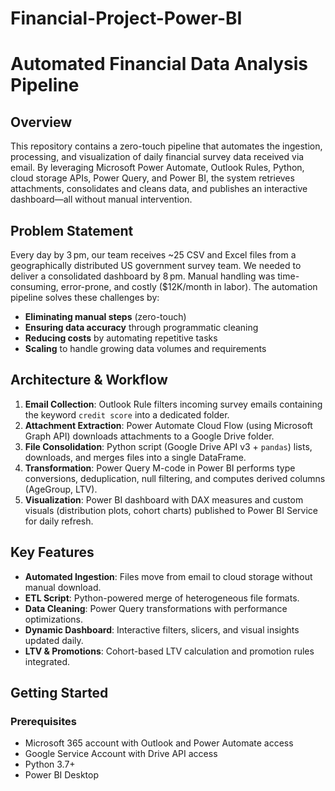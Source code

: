 # Financial-Project-Power-BI
# Automated Financial Data Analysis Pipeline

## Overview

This repository contains a zero-touch pipeline that automates the ingestion, processing, and visualization of daily financial survey data received via email. By leveraging Microsoft Power Automate, Outlook Rules, Python, cloud storage APIs, Power Query, and Power BI, the system retrieves attachments, consolidates and cleans data, and publishes an interactive dashboard—all without manual intervention.

## Problem Statement

Every day by 3 pm, our team receives \~25 CSV and Excel files from a geographically distributed US government survey team. We needed to deliver a consolidated dashboard by 8 pm. Manual handling was time-consuming, error-prone, and costly (\$12K/month in labor). The automation pipeline solves these challenges by:

* **Eliminating manual steps** (zero-touch)
* **Ensuring data accuracy** through programmatic cleaning
* **Reducing costs** by automating repetitive tasks
* **Scaling** to handle growing data volumes and requirements

## Architecture & Workflow

1. **Email Collection**: Outlook Rule filters incoming survey emails containing the keyword `credit score` into a dedicated folder.
2. **Attachment Extraction**: Power Automate Cloud Flow (using Microsoft Graph API) downloads attachments to a Google Drive folder.
3. **File Consolidation**: Python script (Google Drive API v3 + `pandas`) lists, downloads, and merges files into a single DataFrame.
4. **Transformation**: Power Query M-code in Power BI performs type conversions, deduplication, null filtering, and computes derived columns (AgeGroup, LTV).
5. **Visualization**: Power BI dashboard with DAX measures and custom visuals (distribution plots, cohort charts) published to Power BI Service for daily refresh.

## Key Features

* **Automated Ingestion**: Files move from email to cloud storage without manual download.
* **ETL Script**: Python-powered merge of heterogeneous file formats.
* **Data Cleaning**: Power Query transformations with performance optimizations.
* **Dynamic Dashboard**: Interactive filters, slicers, and visual insights updated daily.
* **LTV & Promotions**: Cohort-based LTV calculation and promotion rules integrated.

## Getting Started

### Prerequisites

* Microsoft 365 account with Outlook and Power Automate access
* Google Service Account with Drive API access
* Python 3.7+
* Power BI Desktop
